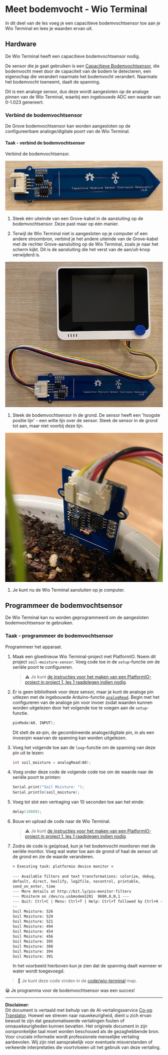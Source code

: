 <!--
CO_OP_TRANSLATOR_METADATA:
{
  "original_hash": "0d55caa8c23d73635b7559102cd17b8a",
  "translation_date": "2025-08-27T21:25:15+00:00",
  "source_file": "2-farm/lessons/2-detect-soil-moisture/wio-terminal-soil-moisture.md",
  "language_code": "nl"
}
-->
# Meet bodemvocht - Wio Terminal

In dit deel van de les voeg je een capacitieve bodemvochtsensor toe aan je Wio Terminal en lees je waarden ervan uit.

## Hardware

De Wio Terminal heeft een capacitieve bodemvochtsensor nodig.

De sensor die je gaat gebruiken is een [Capacitieve Bodemvochtsensor](https://www.seeedstudio.com/Grove-Capacitive-Moisture-Sensor-Corrosion-Resistant.html), die bodemvocht meet door de capaciteit van de bodem te detecteren, een eigenschap die verandert naarmate het bodemvocht verandert. Naarmate het bodemvocht toeneemt, daalt de spanning.

Dit is een analoge sensor, dus deze wordt aangesloten op de analoge pinnen van de Wio Terminal, waarbij een ingebouwde ADC een waarde van 0-1.023 genereert.

### Verbind de bodemvochtsensor

De Grove bodemvochtsensor kan worden aangesloten op de configureerbare analoge/digitale poort van de Wio Terminal.

#### Taak - verbind de bodemvochtsensor

Verbind de bodemvochtsensor.

![Een Grove bodemvochtsensor](../../../../../translated_images/grove-capacitive-soil-moisture-sensor.e7f0776cce30e78be5cc5a07839385fd6718857f31b5bf5ad3d0c73c83b2f0ef.nl.png)

1. Steek één uiteinde van een Grove-kabel in de aansluiting op de bodemvochtsensor. Deze past maar op één manier.

1. Terwijl de Wio Terminal niet is aangesloten op je computer of een andere stroombron, verbind je het andere uiteinde van de Grove-kabel met de rechter Grove-aansluiting op de Wio Terminal, zoals je naar het scherm kijkt. Dit is de aansluiting die het verst van de aan/uit-knop verwijderd is.

![De Grove bodemvochtsensor aangesloten op de rechteraansluiting](../../../../../translated_images/wio-soil-moisture-sensor.46919b61c3f6cb7497662251b29038ee0e57a4c8b9d071feb996c3b0d7f65aaf.nl.png)

1. Steek de bodemvochtsensor in de grond. De sensor heeft een 'hoogste positie lijn' - een witte lijn over de sensor. Steek de sensor in de grond tot aan, maar niet voorbij deze lijn.

![De Grove bodemvochtsensor in de grond](../../../../../translated_images/soil-moisture-sensor-in-soil.bfad91002bda5e960f8c51ee64b02ee59b32c8c717e3515a2c945f33e614e403.nl.png)

1. Je kunt nu de Wio Terminal aansluiten op je computer.

## Programmeer de bodemvochtsensor

De Wio Terminal kan nu worden geprogrammeerd om de aangesloten bodemvochtsensor te gebruiken.

### Taak - programmeer de bodemvochtsensor

Programmeer het apparaat.

1. Maak een gloednieuw Wio Terminal-project met PlatformIO. Noem dit project `soil-moisture-sensor`. Voeg code toe in de `setup`-functie om de seriële poort te configureren.

    > ⚠️ Je kunt [de instructies voor het maken van een PlatformIO-project in project 1, les 1 raadplegen indien nodig](../../../1-getting-started/lessons/1-introduction-to-iot/wio-terminal.md#create-a-platformio-project).

1. Er is geen bibliotheek voor deze sensor, maar je kunt de analoge pin uitlezen met de ingebouwde Arduino-functie [`analogRead`](https://www.arduino.cc/reference/en/language/functions/analog-io/analogread/). Begin met het configureren van de analoge pin voor invoer zodat waarden kunnen worden uitgelezen door het volgende toe te voegen aan de `setup`-functie.

    ```cpp
    pinMode(A0, INPUT);
    ```

    Dit stelt de `A0`-pin, de gecombineerde analoge/digitale pin, in als een invoerpin waarvan de spanning kan worden uitgelezen.

1. Voeg het volgende toe aan de `loop`-functie om de spanning van deze pin uit te lezen:

    ```cpp
    int soil_moisture = analogRead(A0);
    ```

1. Voeg onder deze code de volgende code toe om de waarde naar de seriële poort te printen:

    ```cpp
    Serial.print("Soil Moisture: ");
    Serial.println(soil_moisture);
    ```

1. Voeg tot slot een vertraging van 10 seconden toe aan het einde:

    ```cpp
    delay(10000);
    ```

1. Bouw en upload de code naar de Wio Terminal.

    > ⚠️ Je kunt [de instructies voor het maken van een PlatformIO-project in project 1, les 1 raadplegen indien nodig](../../../1-getting-started/lessons/1-introduction-to-iot/wio-terminal.md#write-the-hello-world-app).

1. Zodra de code is geüpload, kun je het bodemvocht monitoren met de seriële monitor. Voeg wat water toe aan de grond of haal de sensor uit de grond en zie de waarde veranderen.

    ```output
    > Executing task: platformio device monitor <
    
    --- Available filters and text transformations: colorize, debug, default, direct, hexlify, log2file, nocontrol, printable, send_on_enter, time
    --- More details at http://bit.ly/pio-monitor-filters
    --- Miniterm on /dev/cu.usbmodem1201  9600,8,N,1 ---
    --- Quit: Ctrl+C | Menu: Ctrl+T | Help: Ctrl+T followed by Ctrl+H ---
    Soil Moisture: 526
    Soil Moisture: 529
    Soil Moisture: 521
    Soil Moisture: 494
    Soil Moisture: 454
    Soil Moisture: 456
    Soil Moisture: 395
    Soil Moisture: 388
    Soil Moisture: 394
    Soil Moisture: 391
    ```

    In het voorbeeld hierboven kun je zien dat de spanning daalt wanneer er water wordt toegevoegd.

> 💁 Je kunt deze code vinden in de [code/wio-terminal](../../../../../2-farm/lessons/2-detect-soil-moisture/code/wio-terminal) map.

😀 Je programma voor de bodemvochtsensor was een succes!

---

**Disclaimer**:  
Dit document is vertaald met behulp van de AI-vertalingsservice [Co-op Translator](https://github.com/Azure/co-op-translator). Hoewel we streven naar nauwkeurigheid, dient u zich ervan bewust te zijn dat geautomatiseerde vertalingen fouten of onnauwkeurigheden kunnen bevatten. Het originele document in zijn oorspronkelijke taal moet worden beschouwd als de gezaghebbende bron. Voor cruciale informatie wordt professionele menselijke vertaling aanbevolen. Wij zijn niet aansprakelijk voor eventuele misverstanden of verkeerde interpretaties die voortvloeien uit het gebruik van deze vertaling.